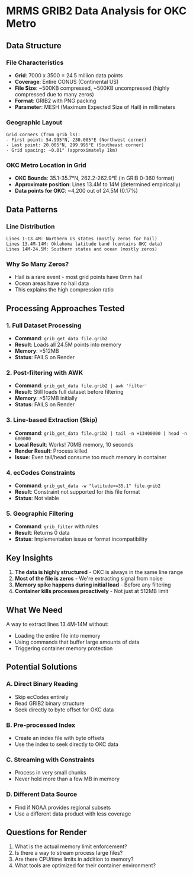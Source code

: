 # MRMS GRIB2 Data Analysis for OKC Metro

## Data Structure

### File Characteristics
- **Grid**: 7000 x 3500 = 24.5 million data points
- **Coverage**: Entire CONUS (Continental US)
- **File Size**: ~500KB compressed, ~500KB uncompressed (highly compressed due to many zeros)
- **Format**: GRIB2 with PNG packing
- **Parameter**: MESH (Maximum Expected Size of Hail) in millimeters

### Geographic Layout
```
Grid corners (from grib_ls):
- First point: 54.995°N, 230.005°E (Northwest corner)
- Last point: 20.005°N, 299.995°E (Southeast corner)
- Grid spacing: ~0.01° (approximately 1km)
```

### OKC Metro Location in Grid
- **OKC Bounds**: 35.1-35.7°N, 262.2-262.9°E (in GRIB 0-360 format)
- **Approximate position**: Lines 13.4M to 14M (determined empirically)
- **Data points for OKC**: ~4,200 out of 24.5M (0.17%)

## Data Patterns

### Line Distribution
```
Lines 1-13.4M: Northern US states (mostly zeros for hail)
Lines 13.4M-14M: Oklahoma latitude band (contains OKC data)
Lines 14M-24.5M: Southern states and ocean (mostly zeros)
```

### Why So Many Zeros?
- Hail is a rare event - most grid points have 0mm hail
- Ocean areas have no hail data
- This explains the high compression ratio

## Processing Approaches Tested

### 1. Full Dataset Processing
- **Command**: `grib_get_data file.grib2`
- **Result**: Loads all 24.5M points into memory
- **Memory**: >512MB
- **Status**: FAILS on Render

### 2. Post-filtering with AWK
- **Command**: `grib_get_data file.grib2 | awk 'filter'`
- **Result**: Still loads full dataset before filtering
- **Memory**: >512MB initially
- **Status**: FAILS on Render

### 3. Line-based Extraction (Skip)
- **Command**: `grib_get_data file.grib2 | tail -n +13400000 | head -n 600000`
- **Local Result**: Works! 70MB memory, 10 seconds
- **Render Result**: Process killed
- **Issue**: Even tail/head consume too much memory in container

### 4. ecCodes Constraints
- **Command**: `grib_get_data -w "latitude>=35.1" file.grib2`
- **Result**: Constraint not supported for this file format
- **Status**: Not viable

### 5. Geographic Filtering
- **Command**: `grib_filter` with rules
- **Result**: Returns 0 data
- **Status**: Implementation issue or format incompatibility

## Key Insights

1. **The data is highly structured** - OKC is always in the same line range
2. **Most of the file is zeros** - We're extracting signal from noise
3. **Memory spike happens during initial load** - Before any filtering
4. **Container kills processes proactively** - Not just at 512MB limit

## What We Need

A way to extract lines 13.4M-14M without:
- Loading the entire file into memory
- Using commands that buffer large amounts of data
- Triggering container memory protection

## Potential Solutions

### A. Direct Binary Reading
- Skip ecCodes entirely
- Read GRIB2 binary structure
- Seek directly to byte offset for OKC data

### B. Pre-processed Index
- Create an index file with byte offsets
- Use the index to seek directly to OKC data

### C. Streaming with Constraints
- Process in very small chunks
- Never hold more than a few MB in memory

### D. Different Data Source
- Find if NOAA provides regional subsets
- Use a different data product with less coverage

## Questions for Render

1. What is the actual memory limit enforcement?
2. Is there a way to stream process large files?
3. Are there CPU/time limits in addition to memory?
4. What tools are optimized for their container environment?